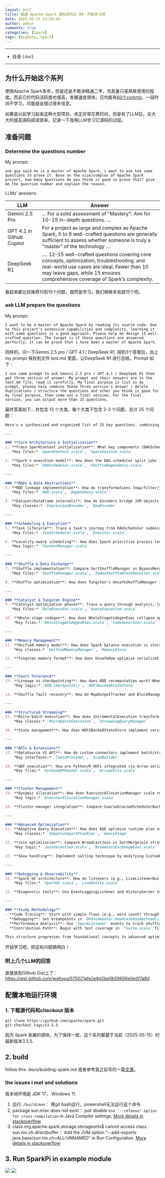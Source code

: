 ```yaml
---
layout: post
title: 精通 Apache Spark 源码系列之 00：开始学习吧
date: 2025-05-15 13:39:04
author: admin
comments: true
categories: [Spark]
tags: [BigData, Spark]
---
```


<!-- more -->

---

* 目录
{:toc}
---

## 为什么开始这个系列

使用Apache Spark多年，但是还是不敢讲精通二字，充其量只是熟练使用的程度。而且它的代码活跃度也很高，发展速度很快，日均能有[60个commit](https://github.com/apache/spark/graphs/commit-activity)。一段时间不学习，可能就会错过很多信息。

如果是以前学习起来这种大型项目，肯定非常花费时间，但是有了LLM后，会大大的提高源码阅读效率。记录一下我用LLM学习它源码的过程。


## 准备问题

### Determine the questions number

My prompt:

```text
one guy said he is a master of Apache Spark, i want to ask him some questions to prove it. Base on the size/complex of Apache Spark project, how many questions do you think is good to prove that? give me the question number and explain the reason.
```

LLMs' answers:

| LLM                            | Answer                          | 
|---------------------|-----------------------------------------|
| Gemini 2.5 Pro| ... For a solid assessment of "Mastery": Aim for 10-15 in-depth questions. ...|
| GPT 4.1 in Github Copilot | For a project as large and complex as Apache Spark, 5 to 8 well-crafted questions are generally sufficient to assess whether someone is truly a "master" of the technology ....|
| DeepSeek R1 | .... 12–15 well-crafted questions covering core concepts, optimization, troubleshooting, and real-world use cases are ideal. Fewer than 10 may leave gaps, while 15 ensures comprehensive coverage of Spark’s complexity. |


看起来都比较推荐10到15个问题，既然是学习，我们稍微多些就15个吧。

### ask LLM prepare the questions

My prompt:

```text
I want to be a master of Apache Spark by reading its source code. Due to this project's extensive capabilities and complexity, learning it with some questions is a good approach. Please help me design 15 well-crafted question. The target is if these questions are answered perfectly, it can be prove that i have been a master of Apache Spark.
```

同样的，问一下Gemini 2.5 pro / GPT 4.1 / DeepSeek R1, 得到3个答案后，加上my prompt 保存到文件 test.md 里面，让DeepSeek R1 进行总结。Prompt 如下：

```text
I use same prompt to ask Gemini 2.5 pro / GPT 4.1 / DeepSeek R1 then get three version of answer. My prompt and their answers are in the test.md file, read it carefully. My final purpose is list in my prompt, please help combine these three version's answer / delete duplications / structure the questions and other you think is good for my final purpose, then come out a final version. For the final version, you can output more than 15 questions.
```

最终答案如下，共包含 13 个大类，每个大类下包含 2-3 个问题，总计 25 个问题：


```markdown
Here's a synthesized and organized list of 25 key questions, combining the strengths of all three versions while eliminating redundancy and grouping by logical themes:

---

### **Core Architecture & Initialization**
1. **Trace SparkContext initialization**: What key components (DAGScheduler, TaskScheduler, SchedulerBackend) are created, and how do they interact with cluster managers (YARN/Kubernetes/Standalone)?  
   *Key files:* `SparkContext.scala`, `SparkSession.scala`

2. **Spark's execution model**: How does the DAG scheduler split jobs into stages using shuffle dependencies? Explain stage boundary determination.  
   *Key files:* `DAGScheduler.scala`, `ShuffleDependency.scala`

---

### **RDDs & Data Abstractions**
3. **RDD lineage implementation**: How do transformations (map/filter/join) create lineage chains? Compare narrow vs wide dependencies in code.  
   *Key files:* `RDD.scala`, `Dependency.scala`

4. **Dataset/DataFrame internals**: How do Encoders bridge JVM objects to Tungsten's memory format?  
   *Key classes:* `ExpressionEncoder`, `RowEncoder`

---

### **Scheduling & Execution**
5. **Task lifecycle**: Trace a task's journey from DAGScheduler submission to Executor execution (including TaskRunner and BlockManager interaction).  
   *Key files:* `TaskScheduler.scala`, `Executor.scala`

6. **Locality-aware scheduling**: How does Spark prioritize process-local > node-local > rack-local tasks?  
   *Key logic:* `TaskSetManager.scala`

---

### **Shuffle & Data Exchange**
7. **Shuffle implementation**: Compare SortShuffleManager vs BypassMergeSortShuffleManager. How do ShuffleWriter/ShuffleReader handle data?  
   *Key files:* `ShuffleManager.scala`, `IndexShuffleBlockResolver.scala`

8. **Shuffle optimization**: How does Tungsten's UnsafeShuffleManager improve performance through off-heap memory and cache-aware sorting?

---

### **Catalyst & Tungsten Engine**
9. **Catalyst optimization phases**: Trace a query through analysis, logical optimization (e.g., predicate pushdown), physical planning, and code generation.  
   *Key files:* `RuleExecutor.scala`, `QueryExecution.scala`

10. **Whole-stage codegen**: How does WholeStageCodegenExec collapse operator trees into single functions?  
    *Key files:* `WholeStageCodegenExec.scala`, `CodeGenerator.scala`

---

### **Memory Management**
11. **Unified memory model**: How does Spark balance execution vs storage memory? Trace spill-to-disk logic in ExternalSorter.  
    *Key classes:* `UnifiedMemoryManager`, `MemoryStore`

12. **Tungsten memory format**: How does UnsafeRow optimize serialization/deserialization? Compare to Java object overhead.

---

### **Fault Tolerance**
13. **Lineage vs checkpointing**: How does RDD recomputation work? When does lineage truncation occur in Structured Streaming?  
    *Key logic:* `RDD.checkpoint()`, `HDFSBackedStateStore`

14. **Shuffle fault recovery**: How do MapOutputTracker and BlockManager handle lost shuffle data during executor failures?

---

### **Structured Streaming**
15. **Micro-batch execution**: How does IncrementalExecution transform streaming queries into batches?  
    *Key classes:* `MicroBatchExecution`, `StreamingQueryManager`

16. **State management**: How does HDFSBackedStateStore implement versioned key-value storage?

---

### **APIs & Extensions**
17. **DataSource V2 API**: How do custom connectors implement batch/streaming reads?  
    *Key interfaces:* `TableProvider`, `ScanBuilder`

18. **UDF execution**: How are Python/R UDFs integrated via Arrow serialization?  
    *Key files:* `PythonUDFRunner.scala`, `ArrowUtils.scala`

---

### **Cluster Management**
19. **Dynamic allocation**: How does ExecutorAllocationManager scale resources based on task backlog?  
    *Key logic:* `ExecutorAllocationManager.scala`

20. **Cluster manager integration**: Compare CoarseGrainedSchedulerBackend implementations for YARN vs Kubernetes.

---

### **Advanced Optimization**
21. **Adaptive Query Execution**: How does AQE optimize runtime plan using shuffle statistics (Spark 3+)?  
    *Key classes:* `AdaptiveSparkPlanExec`, `QueryStage`

22. **Join optimization**: Compare BroadcastJoin vs SortMergeJoin strategies. How is broadcast threshold determined?  
    *Key logic:* `JoinSelection.scala`, `BroadcastExchangeExec.scala`

23. **Skew handling**: Implement salting technique by modifying CustomPartitioner and AQE configurations.

---

### **Debugging & Observability**
24. **Spark UI architecture**: How do listeners (e.g., LiveListenerBus) collect metrics for web UI?  
    *Key files:* `SparkUI.scala`, `LiveEntity.scala`

25. **Diagnostic tools**: Use EventLoggingListener and HistoryServer to analyze performance bottlenecks.

---

### **Study Methodology**
- **Code Tracing**: Start with simple flows (e.g., word count) through `SparkContext.runJob()`
- **Debugging**: Set breakpoints in `DAGScheduler.handleJobSubmitted()` and `Executor.TaskRunner.run()`
- **Performance Analysis**: Use `SparkListener` events to track shuffle write/read metrics
- **Contribution Path**: Begin with test coverage in `*Suite.scala` files before modifying core logic

This structure progresses from foundational concepts to advanced optimizations, combining implementation details from all three sources while maintaining logical flow. Each question requires diving into specific subsystems and cross-referencing architectural documentation.
```

开始学习吧，把这些问题搞明白！

### 附上几个LLM的回答

直接放到Github Gist上了：https://gist.github.com/waltyou/575021afe2e8d2be0b59656e0e0f7a8d

## 配置本地运行环境

### 1. 下载源代码和checkout 版本

```shell
git clone https://github.com/apache/spark.git
git checkout tags/v3.5.5 
```

因为 Spark 发展的很快，为了保持一致，这个系列都基于当前（2025-05-15）的最新版本3.5.5. 

## 2. build

follow this: docs/building-spark.md 或者参考我之前写的一篇[文章](../Spark-Source-Code-Build-And-Run-In-Idea-Intellij/)。

### the issues i met and solutions

我本地环境是 JDK 17， Windows 11.

1. 运行`./build/mvn`： 用git bash运行，powershell无法运行这个命令
2. package sun.misc does not exist： just disable `Use '--release' option for cross-compilation` in Java Compiler settings. [More details in stackoverflow](https://stackoverflow.com/questions/40448203/intellij-says-the-package-does-not-exist-but-i-can-access-the-package)
3. class org.apache.spark.storage.storageutils$ cannot access class sun.nio.ch.directbuffer： Add the JVM option "--add-exports java.base/sun.nio.ch=ALL-UNNAMED" in Run Configuration. [More details in stackoverflow](https://stackoverflow.com/questions/73465937/apache-spark-3-3-0-breaks-on-java-17-with-cannot-access-class-sun-nio-ch-direct)


## 3. Run SparkPi in example module

[![](/images/posts/sparkpi-run-configuration.png)](/images/posts/sparkpi-run-configuration.png) 
[![](/images/posts/sparkpi-run-result.png)](/images/posts/sparkpi-run-result.png) 
